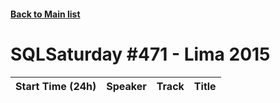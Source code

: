 #### [Back to Main list](index.md)
# SQLSaturday #471 - Lima 2015
Start Time (24h)|Speaker|Track|Title
---|---|---|---

